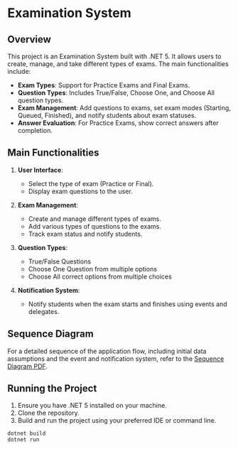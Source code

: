 # Examination System

## Overview

This project is an Examination System built with .NET 5. It allows users to create, manage, and take different types of exams. The main functionalities include:

- **Exam Types**: Support for Practice Exams and Final Exams.
- **Question Types**: Includes True/False, Choose One, and Choose All question types.
- **Exam Management**: Add questions to exams, set exam modes (Starting, Queued, Finished), and notify students about exam statuses.
- **Answer Evaluation**: For Practice Exams, show correct answers after completion.

## Main Functionalities

1. **User Interface**:
   - Select the type of exam (Practice or Final).
   - Display exam questions to the user.
   
2. **Exam Management**:
   - Create and manage different types of exams.
   - Add various types of questions to the exams.
   - Track exam status and notify students.

3. **Question Types**:
   - True/False Questions
   - Choose One Question from multiple options
   - Choose All correct options from multiple choices

4. **Notification System**:
   - Notify students when the exam starts and finishes using events and delegates.

## Sequence Diagram

For a detailed sequence of the application flow, including initial data assumptions and the event and notification system, refer to the [Sequence Diagram PDF](Docs/ExaminationSystemproject.pdf).

## Running the Project

1. Ensure you have .NET 5 installed on your machine.
2. Clone the repository.
3. Build and run the project using your preferred IDE or command line.

```
dotnet build
dotnet run
```
